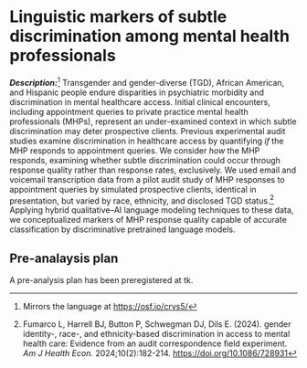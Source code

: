 # Linguistic markers of subtle discrimination among mental health professionals

***Description:***[^1] Transgender and gender-diverse (TGD), African American, and Hispanic people endure disparities in psychiatric morbidity and discrimination in mental healthcare access. Initial clinical encounters, including appointment queries to private practice mental health professionals (MHPs), represent an under-examined context in which subtle discrimination may deter prospective clients. Previous experimental audit studies examine discrimination in healthcare access by quantifying _if_ the MHP responds to appointment queries. We consider _how_ the MHP responds, examining whether subtle discrimination could occur through response quality rather than response rates, exclusively. We used email and voicemail transcription data from a pilot audit study of MHP responses to appointment queries by simulated prospective clients, identical in presentation, but varied by race, ethnicity, and disclosed TGD status.[^2] Applying hybrid qualitative–AI language modeling techniques to these data, we conceptualized markers of MHP response quality capable of accurate classification by discriminative pretrained language models.

## Pre-analaysis plan

A pre-analysis plan has been preregistered at tk.

[^1]: Mirrors the language at https://osf.io/crvs5/

[^2]: Fumarco L, Harrell BJ, Button P, Schwegman DJ, Dils E. (2024). gender identity-, race-, and ethnicity-based discrimination in access to mental health care: Evidence from an audit correspondence field experiment. _Am J Health Econ._ 2024;10(2):182-214. https://doi.org/10.1086/728931
